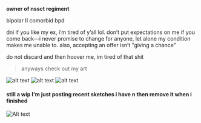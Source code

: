 **owner of nssct regiment**

bipolar II comorbid bpd

dni if you like my ex, i’m tired of y’all lol. don’t put expectations on me if you come back—i never promise to change for anyone, let alone my condition makes me unable to. also, accepting an offer isn’t "giving a chance"

do not discard and then hoover me, im tired of that shit

> anyways check out my art

![alt text](https://files.catbox.moe/p3im38.png)
![alt text](https://files.catbox.moe/d80ahu.jpg)
![alt text](https://files.catbox.moe/n75jco.png)
#### still a wip I'm just posting recent sketches i have n then remove it when i finished
![Alt text](https://files.catbox.moe/ztam00.jpg)
